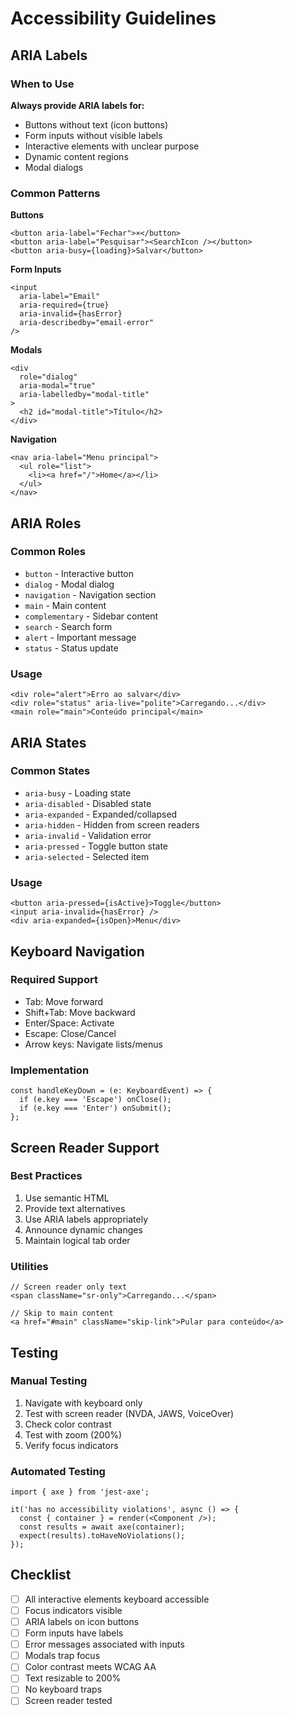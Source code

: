 # Accessibility Guidelines

## ARIA Labels

### When to Use

**Always provide ARIA labels for:**
- Buttons without text (icon buttons)
- Form inputs without visible labels
- Interactive elements with unclear purpose
- Dynamic content regions
- Modal dialogs

### Common Patterns

**Buttons**
```tsx
<button aria-label="Fechar">×</button>
<button aria-label="Pesquisar"><SearchIcon /></button>
<button aria-busy={loading}>Salvar</button>
```

**Form Inputs**
```tsx
<input 
  aria-label="Email" 
  aria-required={true}
  aria-invalid={hasError}
  aria-describedby="email-error"
/>
```

**Modals**
```tsx
<div 
  role="dialog" 
  aria-modal="true"
  aria-labelledby="modal-title"
>
  <h2 id="modal-title">Título</h2>
</div>
```

**Navigation**
```tsx
<nav aria-label="Menu principal">
  <ul role="list">
    <li><a href="/">Home</a></li>
  </ul>
</nav>
```

## ARIA Roles

### Common Roles
- `button` - Interactive button
- `dialog` - Modal dialog
- `navigation` - Navigation section
- `main` - Main content
- `complementary` - Sidebar content
- `search` - Search form
- `alert` - Important message
- `status` - Status update

### Usage
```tsx
<div role="alert">Erro ao salvar</div>
<div role="status" aria-live="polite">Carregando...</div>
<main role="main">Conteúdo principal</main>
```

## ARIA States

### Common States
- `aria-busy` - Loading state
- `aria-disabled` - Disabled state
- `aria-expanded` - Expanded/collapsed
- `aria-hidden` - Hidden from screen readers
- `aria-invalid` - Validation error
- `aria-pressed` - Toggle button state
- `aria-selected` - Selected item

### Usage
```tsx
<button aria-pressed={isActive}>Toggle</button>
<input aria-invalid={hasError} />
<div aria-expanded={isOpen}>Menu</div>
```

## Keyboard Navigation

### Required Support
- Tab: Move forward
- Shift+Tab: Move backward
- Enter/Space: Activate
- Escape: Close/Cancel
- Arrow keys: Navigate lists/menus

### Implementation
```tsx
const handleKeyDown = (e: KeyboardEvent) => {
  if (e.key === 'Escape') onClose();
  if (e.key === 'Enter') onSubmit();
};
```

## Screen Reader Support

### Best Practices
1. Use semantic HTML
2. Provide text alternatives
3. Use ARIA labels appropriately
4. Announce dynamic changes
5. Maintain logical tab order

### Utilities
```tsx
// Screen reader only text
<span className="sr-only">Carregando...</span>

// Skip to main content
<a href="#main" className="skip-link">Pular para conteúdo</a>
```

## Testing

### Manual Testing
1. Navigate with keyboard only
2. Test with screen reader (NVDA, JAWS, VoiceOver)
3. Check color contrast
4. Test with zoom (200%)
5. Verify focus indicators

### Automated Testing
```tsx
import { axe } from 'jest-axe';

it('has no accessibility violations', async () => {
  const { container } = render(<Component />);
  const results = await axe(container);
  expect(results).toHaveNoViolations();
});
```

## Checklist

- [ ] All interactive elements keyboard accessible
- [ ] Focus indicators visible
- [ ] ARIA labels on icon buttons
- [ ] Form inputs have labels
- [ ] Error messages associated with inputs
- [ ] Modals trap focus
- [ ] Color contrast meets WCAG AA
- [ ] Text resizable to 200%
- [ ] No keyboard traps
- [ ] Screen reader tested
